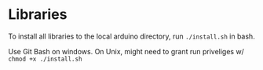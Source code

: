 # Libraries
To install all libraries to the local arduino directory, run `./install.sh` in bash.

Use Git Bash on windows. On Unix, might need to grant run priveliges w/ `chmod +x ./install.sh`
